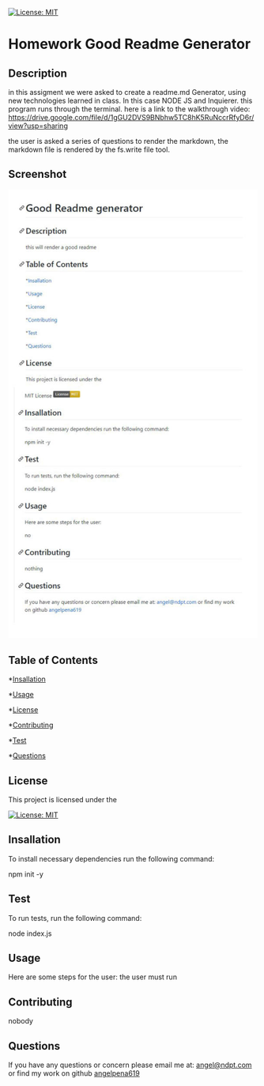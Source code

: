[![License: MIT](https://img.shields.io/badge/License-MIT-yellow.svg)](https://opensource.org/licenses/MIT)


  # Homework Good Readme Generator
  
  ##  Description
   in this assigment we were asked to create a readme.md Generator, using new technologies learned in class. In this case NODE JS and Inquierer.
   this program runs through the terminal. here is a link to the walkthrough video: 
   https://drive.google.com/file/d/1gGU2DVS9BNbhw5TC8hK5RuNccrRfyD6r/view?usp=sharing
   
   the user is asked a series of questions to render the markdown, the markdown file is rendered by the fs.write file tool.

   
  ## Screenshot
   ![](assets/readmess.jpg)

  ## Table of Contents


  *[Insallation](#Insallation)
 
  *[Usage](#Usage)

  *[License](#License)

  *[Contributing](#Contributing)

  *[Test](#Test)

  *[Questions](#Questions)

  
  ## License
   This project is licensed under the 
   
  [![License: MIT](https://img.shields.io/badge/License-MIT-yellow.svg)](https://opensource.org/licenses/MIT)

  ## Insallation
   To install necessary dependencies run the following command: 
   
npm init -y

  ## Test
   To run tests, run the following command: 
   
node index.js

  ## Usage
   Here are some steps for the user: 
   the user must run 

  ## Contributing
   nobody
   
  ## Questions
  
  If you have any questions or concern please email me at: 
  angel@ndpt.com
  or find my work on github
  [angelpena619](https://github.com/angelpena619)
  
